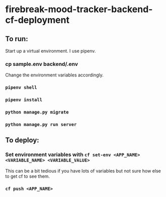 # firebreak-mood-tracker-backend-cf-deployment
## To run: 
Start up a virtual environment. I use pipenv.
### cp sample.env backend/.env
Change the environment variables accordingly.
### `pipenv shell`
### `pipenv install`
### `python manage.py migrate`
### `python manage.py run server`

## To deploy:
### Set environment variables with `cf set-env <APP_NAME> <VARIABLE_NAME> <VARIABLE_VALUE>`
This can be a bit tedious if you have lots of variables but not sure how else to get cf to see them.
### `cf push <APP_NAME>`
